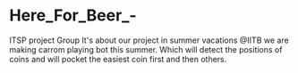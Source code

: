 # Here_For_Beer_-
ITSP project Group
It's about our project in summer vacations @IITB
we are making carrom playing bot this summer.
Which will detect the positions of coins and will pocket the easiest coin first and then others.
